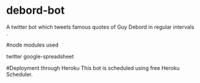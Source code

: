 # debord-bot
A twitter bot which tweets famous quotes of Guy Debord in regular intervals .

#node modules used 

twitter
google-spreadsheet

#Deployment through Heroku
This bot is scheduled using free Heroku Scheduler.
